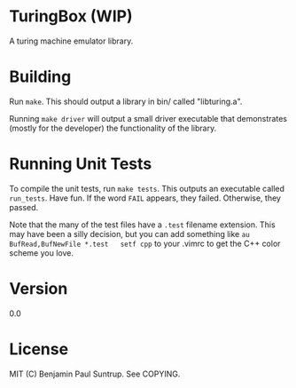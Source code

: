 # TuringBox (WIP)
A turing machine emulator library.

# Building
Run `make`. This should output a library in bin/ called "libturing.a".

Running `make driver` will output a small driver executable that demonstrates
(mostly for the developer) the functionality of the library.

# Running Unit Tests
To compile the unit tests, run `make tests`. This outputs an executable
called `run_tests`. Have fun. If the word `FAIL` appears, they failed. Otherwise,
they passed.

Note that the many of the test files have a `.test` filename extension. This 
may have been a silly decision, but you can add something like
`au BufRead,BufNewFile *.test	setf cpp` to your .vimrc to get the C++ color
scheme you love.

# Version
0.0

# License
MIT (C) Benjamin Paul Suntrup. See COPYING.
